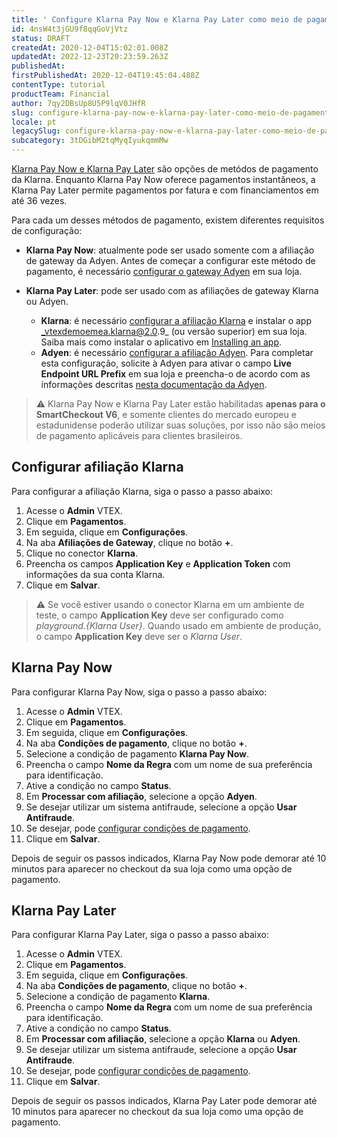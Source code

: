 ```yaml
---
title: ' Configure Klarna Pay Now e Klarna Pay Later como meio de pagamento'
id: 4nsW4t3jGU9f8qqGoVjVtz
status: DRAFT
createdAt: 2020-12-04T15:02:01.008Z
updatedAt: 2022-12-23T20:23:59.263Z
publishedAt: 
firstPublishedAt: 2020-12-04T19:45:04.488Z
contentType: tutorial
productTeam: Financial
author: 7qy2DBsUp8U5P9lqV0JHfR
slug: configure-klarna-pay-now-e-klarna-pay-later-como-meio-de-pagamento
locale: pt
legacySlug: configure-klarna-pay-now-e-klarna-pay-later-como-meio-de-pagamento
subcategory: 3tDGibM2tqMyqIyukqmmMw
---
```


[Klarna Pay Now e Klarna Pay Later](https://www.klarna.com/us/what-is-klarna/) são opções de metódos de pagamento da Klarna. Enquanto Klarna Pay Now oferece pagamentos instantâneos, a Klarna Pay Later permite pagamentos por fatura e com financiamentos em até 36 vezes.

Para cada um desses métodos de pagamento, existem diferentes requisitos de configuração:

- __Klarna Pay Now__: atualmente pode ser usado somente com a afiliação de gateway da Adyen. Antes de começar a configurar este método de pagamento, é necessário [configurar o gateway Adyen](https://help.vtex.com/pt/tutorial/como-configurar-el-gateway-adyen-en-vtex--tutorials_2337#) em sua loja.

- __Klarna Pay Later__: pode ser usado com as afiliações de gateway Klarna ou Adyen.
    - __Klarna__: é necessário [configurar a afiliação Klarna](/pt/tutorial/setting-up-klarna-pay-now-y-klarna-pay-later-as-payment-method#configurar-afiliação-klarna) e instalar o app _vtexdemoemea.klarna@2.0.9_ (ou versão superior) em sua loja. Saiba mais como instalar o aplicativo em [Installing an app](https://developers.vtex.com/vtex-developer-docs/docs/vtex-io-documentation-installing-an-app).
    - __Adyen__: é necessário [configurar a afiliação Adyen](https://help.vtex.com/es/tutorial/how-to-configure-the-adyen-gateway-on-vtex--tutorials_2337). Para completar esta configuração, solicite à Adyen para ativar o campo __Live Endpoint URL Prefix__ em sua loja e preencha-o de acordo com as informações descritas [nesta documentação da Adyen](https://www.adyen.help/hc/en-us/articles/360014322079-How-can-I-find-the-endpoint-URL-for-my-LIVE-account-).

>⚠️ Klarna Pay Now e Klarna Pay Later estão habilitadas **apenas para o SmartCheckout V6**, e somente clientes do mercado europeu e estadunidense poderão utilizar suas soluções, por isso não são meios de pagamento aplicáveis para clientes brasileiros.

## Configurar afiliação Klarna

Para configurar a afiliação Klarna, siga o passo a passo abaixo:

1. Acesse o __Admin__ VTEX.
2. Clique em __Pagamentos__.
3. Em seguida, clique em __Configurações__.
4. Na aba __Afiliações de Gateway__, clique no botão __+__.   
5. Clique no conector __Klarna__.
6. Preencha os campos __Application Key__ e __Application Token__ com informações da sua conta Klarna.
7. Clique em __Salvar__.  

>⚠️ Se você estiver usando o conector Klarna em um ambiente de teste, o campo **Application Key** deve ser configurado como <i>playground.{Klarna User}</i>. Quando usado em ambiente de produção, o campo **Application Key** deve ser o <i>Klarna User</i>.

## Klarna Pay Now

Para configurar Klarna Pay Now, siga o passo a passo abaixo:

1. Acesse o __Admin__ VTEX.
2. Clique em __Pagamentos__.
3. Em seguida, clique em __Configurações__.   
4. Na aba __Condições de pagamento__, clique no botão __+__.    
5. Selecione a condição de pagamento __Klarna Pay Now__.    
6. Preencha o campo __Nome da Regra__ com um nome de sua preferência para identificação.    
7. Ative a condição no campo __Status__.    
8. Em __Processar com afiliação__, selecione a opção __Adyen__.    
9. Se desejar utilizar um sistema antifraude, selecione a opção __Usar Antifraude__.
10. Se desejar, pode [configurar condições de pagamento](https://help.vtex.com/pt/tutorial/condicoes-de-pagamento--tutorials_455?&utm_source=autocomplete).
11. Clique em __Salvar__.

Depois de seguir os passos indicados, Klarna Pay Now pode demorar até 10 minutos para aparecer no checkout da sua loja como uma opção de pagamento. 

## Klarna Pay Later

Para configurar Klarna Pay Later, siga o passo a passo abaixo:

1. Acesse o __Admin__ VTEX.
2. Clique em __Pagamentos__.
3. Em seguida, clique em __Configurações__.    
4. Na aba __Condições de pagamento__, clique no botão __+__.     
5. Selecione a condição de pagamento __Klarna__.     
6. Preencha o campo __Nome da Regra__ com um nome de sua preferência para identificação.   
7. Ative a condição no campo __Status__.  
8. Em __Processar com afiliação__, selecione a opção __Klarna__ ou __Adyen__.   
9. Se desejar utilizar um sistema antifraude, selecione a opção __Usar Antifraude__.
10. Se desejar, pode [configurar condições de pagamento](https://help.vtex.com/pt/tutorial/condicoes-de-pagamento--tutorials_455?&utm_source=autocomplete).
11. Clique em __Salvar__.

Depois de seguir os passos indicados, Klarna Pay Later pode demorar até 10 minutos para aparecer no checkout da sua loja como uma opção de pagamento. 
